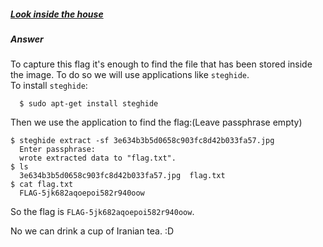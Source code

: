##### [Look inside the house](http://ringzer0team.com/challenges/18)
##### Answer

To capture this flag it's enough to find the file that has been stored inside the image. To do so we will use applications like `steghide`.  
To install `steghide`:
```
  $ sudo apt-get install steghide
```
Then we use the application to find the flag:(Leave passphrase empty)
```
$ steghide extract -sf 3e634b3b5d0658c903fc8d42b033fa57.jpg
  Enter passphrase:
  wrote extracted data to "flag.txt".
$ ls
  3e634b3b5d0658c903fc8d42b033fa57.jpg  flag.txt
$ cat flag.txt
  FLAG-5jk682aqoepoi582r940oow
```
So the flag is `FLAG-5jk682aqoepoi582r940oow`.  

No we can drink a cup of Iranian tea. :D
